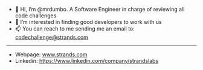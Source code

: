 - 👋  Hi, I’m @mrdumbo. A Software Engineer in charge of reviewing all code challenges
- 👀  I’m interested in finding good developers to work with us
- 📫  You can reach to me sending me an email to: codechallenge@strands.com

---

- Webpage: www.strands.com
- Linkedin: https://www.linkedin.com/company/strandslabs
